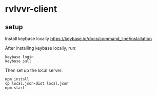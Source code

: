 # rvlvvr-client

## setup

Install keybase locally https://keybase.io/docs/command_line/installation

After installing keybase locally, run:

    keybase login
    keybase pull

Then set up the local server:

    npm install
    cp local.json-dist local.json
    npm start